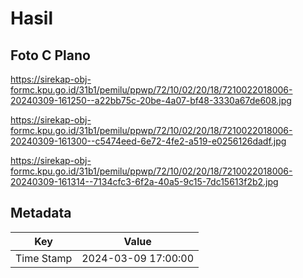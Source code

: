 # Hasil

## Foto C Plano

https://sirekap-obj-formc.kpu.go.id/31b1/pemilu/ppwp/72/10/02/20/18/7210022018006-20240309-161250--a22bb75c-20be-4a07-bf48-3330a67de608.jpg

https://sirekap-obj-formc.kpu.go.id/31b1/pemilu/ppwp/72/10/02/20/18/7210022018006-20240309-161300--c5474eed-6e72-4fe2-a519-e0256126dadf.jpg

https://sirekap-obj-formc.kpu.go.id/31b1/pemilu/ppwp/72/10/02/20/18/7210022018006-20240309-161314--7134cfc3-6f2a-40a5-9c15-7dc15613f2b2.jpg


## Metadata

| Key        | Value               |
| ---------- | ------------------- |
| Time Stamp | 2024-03-09 17:00:00 |



